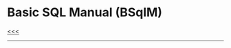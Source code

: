 
Basic SQL Manual (BSqlM)
======

[<<<](https://github.com/ttltrk/PRG/blob/master/MANUALS.MD)

---

